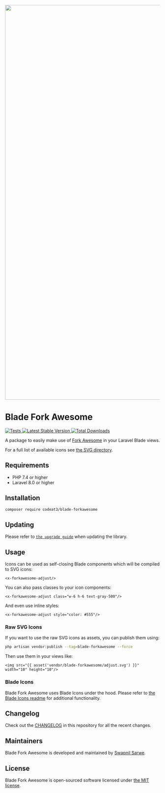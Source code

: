 <p align="center">
    <img src="https://banners.beyondco.de/Blade%20Fork%20Awesome%20Icons.png?theme=light&packageManager=composer+require&packageName=codeat3%2Fblade-forkawesome&pattern=architect&style=style_1&description=A+package+to+use+Fork+Awesome+Icons+in+your+Laravel+Blade+views&md=1&showWatermark=1&fontSize=100px&images=https%3A%2F%2Flaravel.com%2Fimg%2Flogomark.min.svg" width="1280" title="Social Card Blade Fork Awesome">
</p>

# Blade Fork Awesome

<a href="https://github.com/codeat3/blade-forkawesome/actions?query=workflow%3ATests">
    <img src="https://github.com/codeat3/blade-forkawesome/workflows/Tests/badge.svg" alt="Tests">
</a>
<a href="https://packagist.org/packages/codeat3/blade-forkawesome">
    <img src="https://img.shields.io/packagist/v/codeat3/blade-forkawesome" alt="Latest Stable Version">
</a>
<a href="https://packagist.org/packages/codeat3/blade-forkawesome">
    <img src="https://img.shields.io/packagist/dt/codeat3/blade-forkawesome" alt="Total Downloads">
</a>

A package to easily make use of [Fork Awesome](https://github.com/ForkAwesome/Fork-Awesome) in your Laravel Blade views.

For a full list of available icons see [the SVG directory](resources/svg).

## Requirements

- PHP 7.4 or higher
- Laravel 8.0 or higher

## Installation

```bash
composer require codeat3/blade-forkawesome
```

## Updating

Please refer to [`the upgrade guide`](UPGRADE.md) when updating the library.

## Usage

Icons can be used as self-closing Blade components which will be compiled to SVG icons:

```blade
<x-forkawesome-adjust/>
```

You can also pass classes to your icon components:

```blade
<x-forkawesome-adjust class="w-6 h-6 text-gray-500"/>
```

And even use inline styles:

```blade
<x-forkawesome-adjust style="color: #555"/>
```

### Raw SVG Icons

If you want to use the raw SVG icons as assets, you can publish them using:

```bash
php artisan vendor:publish --tag=blade-forkawesome --force
```

Then use them in your views like:

```blade
<img src="{{ asset('vendor/blade-forkawesome/adjust.svg') }}" width="10" height="10"/>
```

### Blade Icons

Blade Fork Awesome uses Blade Icons under the hood. Please refer to [the Blade Icons readme](https://github.com/blade-ui-kit/blade-icons) for additional functionality.

## Changelog

Check out the [CHANGELOG](CHANGELOG.md) in this repository for all the recent changes.

## Maintainers

Blade Fork Awesome is developed and maintained by [Swapnil Sarwe](https://swapnilsarwe.com).

## License

Blade Fork Awesome is open-sourced software licensed under [the MIT license](LICENSE.md).
